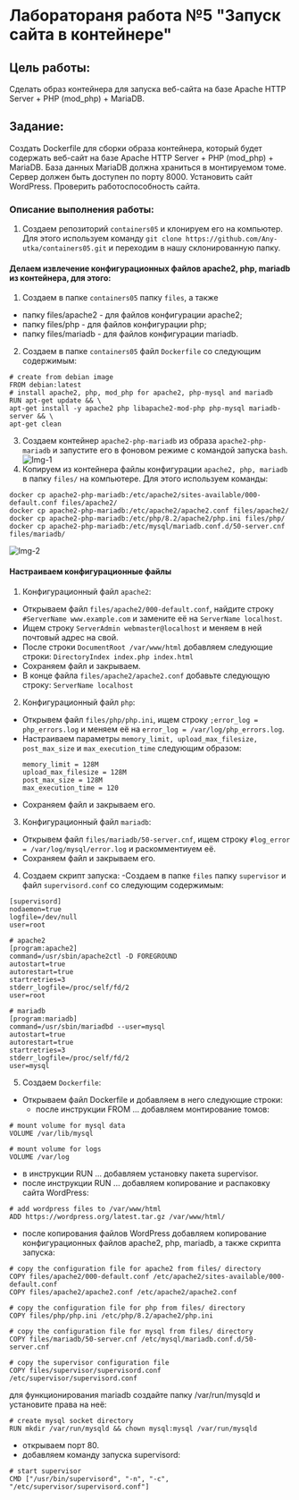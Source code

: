 # Лаборатораня работа №5 "Запуск сайта в контейнере"
## Цель работы:  
Сделать образ контейнера для запуска веб-сайта на базе Apache HTTP Server + PHP (mod_php) + MariaDB.
## Задание:  
Создать Dockerfile для сборки образа контейнера, который будет содержать веб-сайт на базе Apache HTTP Server + PHP (mod_php) + MariaDB. База данных MariaDB должна храниться в монтируемом томе. Сервер должен быть доступен по порту 8000.
Установить сайт WordPress. Проверить работоспособность сайта.
### Описание выполнения работы:
1. Создаем репозиторий ```containers05``` и клонируем его на компьютер. Для этого используем команду ```git clone https://github.com/Any-utka/containers05.git``` и переходим в нашу склонированную папку.
#### Делаем извлечение конфигурационных файлов apache2, php, mariadb из контейнера, для этого:

1. Создаем в папке ```containers05``` папку ```files```, а также
- папку files/apache2 - для файлов конфигурации apache2;
- папку files/php - для файлов конфигурации php;
- папку files/mariadb - для файлов конфигурации mariadb.
2. Создаем в папке ``containers05`` файл ``Dockerfile`` со следующим содержимым:
  ```shell
  # create from debian image
FROM debian:latest
# install apache2, php, mod_php for apache2, php-mysql and mariadb
RUN apt-get update && \
apt-get install -y apache2 php libapache2-mod-php php-mysql mariadb-server && \
apt-get clean
```
3. Создаем контейнер ```apache2-php-mariadb``` из образа ```apache2-php-mariadb``` и запустите его в фоновом режиме с командой запуска ```bash```.
![Img-1](https://imgur.com/QUp2uUw.png)
4. Копируем из контейнера файлы конфигурации ```apache2, php, mariadb``` в папку ```files/``` на компьютере. Для этого используем команды:
```shell
docker cp apache2-php-mariadb:/etc/apache2/sites-available/000-default.conf files/apache2/
docker cp apache2-php-mariadb:/etc/apache2/apache2.conf files/apache2/
docker cp apache2-php-mariadb:/etc/php/8.2/apache2/php.ini files/php/
docker cp apache2-php-mariadb:/etc/mysql/mariadb.conf.d/50-server.cnf files/mariadb/
```
![Img-2](https://imgur.com/7pi5iuv.png)
#### Настраиваем конфигурационные файлы
1. Конфигурационный файл ```apache2```:
- Открываем файл ```files/apache2/000-default.conf```, найдите строку ```#ServerName www.example.com``` и замените её на ```ServerName localhost```.
- Ищем строку ```ServerAdmin webmaster@localhost``` и меняем в ней почтовый адрес на свой.
- После строки ```DocumentRoot /var/www/html``` добавляем следующие строки: ```DirectoryIndex index.php index.html```
- Сохраняем файл и закрываем.
- В конце файла ```files/apache2/apache2.conf``` добавьте следующую строку: ```ServerName localhost```
2. Конфигурационный файл ```php```:
- Открывем файл ```files/php/php.ini```, ищем строку ```;error_log = php_errors.log``` и меняем её на ```error_log = /var/log/php_errors.log```.
- Настраиваем параметры ```memory_limit, upload_max_filesize, post_max_size``` и ```max_execution_time``` следующим образом:
   ```shell
   memory_limit = 128M
   upload_max_filesize = 128M
   post_max_size = 128M
   max_execution_time = 120
   ```
- Сохраняем файл и закрываем его.
3. Конфигурационный файл ```mariadb```:
- Открывем файл ```files/mariadb/50-server.cnf```, ищем строку ```#log_error = /var/log/mysql/error.log``` и раскомментиуем её.
- Сохраняем файл и закрываем его.
4. Создаем скрипт запуска:
-Создаем в папке ```files``` папку ```supervisor``` и файл ```supervisord.conf``` со следующим содержимым:
```shell
[supervisord]
nodaemon=true
logfile=/dev/null
user=root

# apache2
[program:apache2]
command=/usr/sbin/apache2ctl -D FOREGROUND
autostart=true
autorestart=true
startretries=3
stderr_logfile=/proc/self/fd/2
user=root

# mariadb
[program:mariadb]
command=/usr/sbin/mariadbd --user=mysql
autostart=true
autorestart=true
startretries=3
stderr_logfile=/proc/self/fd/2
user=mysql
```
5. Создаем ```Dockerfile```:
- Открываем файл Dockerfile и добавляем в него следующие строки:
   - после инструкции FROM ... добавляем монтирование томов:
```shell
# mount volume for mysql data
VOLUME /var/lib/mysql

# mount volume for logs
VOLUME /var/log
```
   - в инструкции RUN ... добавляем установку пакета supervisor.
   - после инструкции RUN ... добавляем копирование и распаковку сайта WordPress:
```shell
# add wordpress files to /var/www/html
ADD https://wordpress.org/latest.tar.gz /var/www/html/
```
   - после копирования файлов WordPress добавляем копирование конфигурационных файлов apache2, php, mariadb, а также скрипта запуска:
```shell
# copy the configuration file for apache2 from files/ directory
COPY files/apache2/000-default.conf /etc/apache2/sites-available/000-default.conf
COPY files/apache2/apache2.conf /etc/apache2/apache2.conf

# copy the configuration file for php from files/ directory
COPY files/php/php.ini /etc/php/8.2/apache2/php.ini

# copy the configuration file for mysql from files/ directory
COPY files/mariadb/50-server.cnf /etc/mysql/mariadb.conf.d/50-server.cnf

# copy the supervisor configuration file
COPY files/supervisor/supervisord.conf /etc/supervisor/supervisord.conf
```
для функционирования mariadb создайте папку /var/run/mysqld и установите права на неё:
```shell
# create mysql socket directory
RUN mkdir /var/run/mysqld && chown mysql:mysql /var/run/mysqld
```
   - открываем порт 80.
   - добавляем команду запуска supervisord:
```shell
# start supervisor
CMD ["/usr/bin/supervisord", "-n", "-c", "/etc/supervisor/supervisord.conf"]
```

